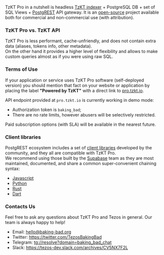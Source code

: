 TzKT Pro in a nutshell is headless [TzKT indexer](https://github.com/baking-bad/tzkt) + PostgreSQL DB + set of SQL Views + [PostgREST](http://postgrest.org/) API gateway. It is an [open-source](https://github.com/baking-bad/tzkt-pro) project available both for commercial and non-commercial use (with attribution).

### TzKT Pro vs. TzKT API

TzKT Pro is less performant, cache-unfriendly, and does not contain extra data (aliases, tokens info, other metadata).  
On the other hand it provides a higher level of flexibility and allows to make custom queries almost as if you were using raw SQL.

### Terms of Use

If your application or service uses TzKT Pro software (self-deployed version) you should mention that fact on your website or application by placing the label **\"Powered by TzKT\"** with a direct link to [pro.tzkt.io](https://pro.tzkt.io).  

API endpoint provided at `pro.tzkt.io` is currently working in demo mode:
* Authorization token is `baking_bad`;
* There are no rate limits, however abusers will be selectively restricted.

Paid subscription options (with SLA) will be available in the nearest future.

### Client libraries

PostgREST ecosystem includes a set of [client libraries](http://postgrest.org/en/v7.0.0/ecosystem.html#client-side-libraries) developed by the community, and they all are compatible with TzKT Pro.  
We recommend using those built by the [Supabase](https://github.com/supabase) team as they are most maintained, documented, and share a common super-convenient chaining syntax:
* [Javascript](https://github.com/supabase/postgrest-js)
* [Python](https://github.com/supabase/postgrest-py)
* [Rust](https://github.com/supabase/postgrest-rs)
* [Dart](https://github.com/supabase/postgrest-dart)

### Contacts Us

Feel free to ask any questions about TzKT Pro and Tezos in general. Our team is always happy to help!

- Email: hello@baking-bad.org
- Twitter: https://twitter.com/TezosBakingBad
- Telegram: [tg://resolve?domain=baking_bad_chat](tg://resolve?domain=baking_bad_chat)
- Slack: https://tezos-dev.slack.com/archives/CV5NX7F2L
